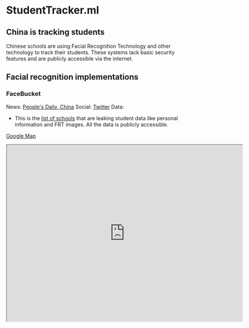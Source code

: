 # StudentTracker.ml

## China is tracking students
Chinese schools are using Facial Recognition Technology and other technology to track their students.
These systems lack basic security features and are publicly accessible via the internet.
 
## Facial recognition implementations

### FaceBucket

News: [People's Daily, China](https://twitter.com/PDChina/status/1080728488825434112)
Social: [Twitter](https://twitter.com/0xDUDE/status/1216035348108713984)
Data:
  * This is the [list of schools](FaceBucket-schools) that are leaking student data like personal information and FRT images. All the data is publicly accessible.

[Google Map](https://drive.google.com/open?id=1VdWG_yFtF5C_Fh9YvLKipQ7URahyclbS&usp=sharing)
<iframe src="https://www.google.com/maps/d/u/2/embed?mid=1VdWG_yFtF5C_Fh9YvLKipQ7URahyclbS" width="640" height="480"></iframe>
  
  
